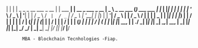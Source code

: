 | | | |  _   _   _ __     ___   _ __  | |   ___    __| |   __ _    ___   _ __    |  _ \   _ __    ___     (_)   ___    ___  | |_ 
 | |_| | | | | | | '_ \   / _ \ | '__| | |  / _ \  / _` |  / _` |  / _ \ | '__|   | |_) | | '__|  / _ \    | |  / _ \  / __| | __|
 |  _  | | |_| | | |_) | |  __/ | |    | | |  __/ | (_| | | (_| | |  __/ | |      |  __/  | |    | (_) |   | | |  __/ | (__  | |_ 
 |_| |_|  \__, | | .__/   \___| |_|    |_|  \___|  \__,_|  \__, |  \___| |_|      |_|     |_|     \___/   _/ |  \___|  \___|  \__|
          |___/  |_|                                       |___/                                         |__/                     
          
          
          MBA - Blockchain Tecnhologies -Fiap.
          
